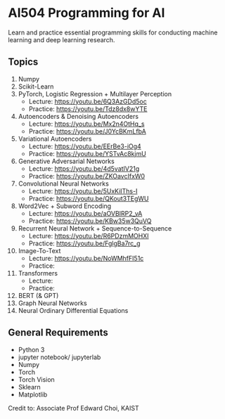 # AI504 Programming for AI
Learn and practice essential programming skills for conducting machine learning and deep learning research.

## Topics
1. Numpy
2. Scikit-Learn
3. PyTorch, Logistic Regression + Multilayer Perception
   - Lecture: https://youtu.be/6Q3AzGDd5oc
   - Practice: https://youtu.be/Tdz8dx8wYTE
4. Autoencoders & Denoising Autoencoders 
   - Lecture: https://youtu.be/Mx2n4OtHq_s
   - Practice: https://youtu.be/J0YcBKmLfbA
5. Variational Autoencoders 
   - Lecture: https://youtu.be/EErBe3-iOg4
   - Practice: https://youtu.be/YSTvAc8kjmU
6. Generative Adversarial Networks
   - Lecture: https://youtu.be/4d5vatIV21g
   - Practice: https://youtu.be/ZKOavcIfxW0
7. Convolutional Neural Networks
   - Lecture: https://youtu.be/5UxKiIThs-I
   - Practice: https://youtu.be/QKout3TEgWU
8. Word2Vec + Subword Encoding
   - Lecture: https://youtu.be/aOVBIRP2_vA
   - Practice: https://youtu.be/KBw35w3QuVQ
9. Recurrent Neural Network + Sequence-to-Sequence
   - Lecture: https://youtu.be/R6PDzmMOHXI
   - Practice: https://youtu.be/FglgBa7rc_g 
10. Image-To-Text
    - Lecture: https://youtu.be/NoWMhfFI51c
    - Practice: 
11. Transformers
    - Lecture:
    - Practice:
12. BERT (& GPT)
12. Graph Neural Networks
13. Neural Ordinary Differential Equations

## General Requirements
- Python 3
- jupyter notebook/ jupyterlab
- Numpy
- Torch
- Torch Vision
- Sklearn
- Matplotlib

Credit to: Associate Prof Edward Choi, KAIST

